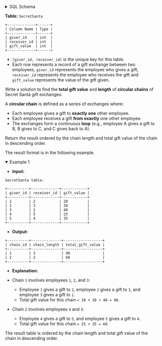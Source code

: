 <details>
<summary> SQL Schema</summary>

```sql
DROP TABLE IF EXISTS SecretSanta;

CREATE TABLE IF NOT EXISTS
  SecretSanta (giver_id INT, receiver_id INT, gift_value INT);

INSERT INTO
  SecretSanta (giver_id, receiver_id, gift_value)
VALUES
  ('1', '2', '20'),
  ('2', '3', '30'),
  ('3', '1', '40'),
  ('4', '5', '25'),
  ('5', '4', '35');
```

</details>

**Table:** `SecretSanta`

```
+-------------+------+
| Column Name | Type |
+-------------+------+
| giver_id    | int  |
| receiver_id | int  |
| gift_value  | int  |
+-------------+------+
```

- `(giver_id, receiver_id)` is the unique key for this table.   
- Each row represents a record of a gift exchange between two employees, `giver_id` represents the employee who gives a gift, `receiver_id` represents the employee who receives the gift and `gift_value` represents the value of the gift given.  

Write a solution to find the **total gift value** and **length** of **circular chains** of Secret Santa gift exchanges:

A **circular chain** is defined as a series of exchanges where:

- Each employee gives a gift to **exactly one** other employee.
- Each employee receives a gift **from exactly** one other employee.
- The exchanges form a continuous **loop** (e.g., employee A gives a gift to B, B gives to C, and C gives back to A).

Return the result ordered by the chain length and total gift value of the chain in descending order. 

The result format is in the following example.

<details open>
<summary> Example 1</summary>

- **Input:** 

```
SecretSanta table:

+----------+-------------+------------+
| giver_id | receiver_id | gift_value |
+----------+-------------+------------+
| 1        | 2           | 20         |
| 2        | 3           | 30         |
| 3        | 1           | 40         |
| 4        | 5           | 25         |
| 5        | 4           | 35         |
+----------+-------------+------------+
```

- **Output:** 

```
+----------+--------------+------------------+
| chain_id | chain_length | total_gift_value |
+----------+--------------+------------------+
| 1        | 3            | 90               |
| 2        | 2            | 60               |
+----------+--------------+------------------+
```

- **Explanation:** 

- Chain `1` involves employees `1`, `2`, and `3`:
  + Employee `1` gives a gift to `2`, employee `2` gives a gift to `3`, and employee `3` gives a gift to `1`.
  + Total gift value for this chain `= 20 + 30 + 40 = 90`.
- Chain `2` involves employees `4` and `5`:
  + Employee `4` gives a gift to `5`, and employee `5` gives a gift to `4`.
  + Total gift value for this chain `= 25 + 35 = 60`.

The result table is ordered by the chain length and total gift value of the chain in descending order.

</details>
